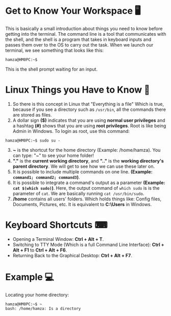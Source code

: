 # Get to Know Your Workspace 🖥️
This is basically a small introduction about things you need to know before getting into the terminal. The command line is a tool that communicates with the shell, and the shell is a program that takes in keyboard inputs and passes them over to the OS to carry out the task. When we launch our terminal, we see something that looks like this:
```
hamza@HM0PC:~$ 
```
This is the shell prompt waiting for an input.

# Linux Things you Have to Know 🐧️
1. So there is this concept in Linux that "Everything is a file" Which is true, because if you see a directory such as `/usr/bin`, all the commands there are stored as files.
2. A dollar sign **($)** indicates that you are using **normal user privileges** and a hashtag **(#)** shows that you are using **root privileges**. Root is like being Admin in Windows. To login as root, use this command:
```
hamza@HM0PC:~$ sudo su -
```
3. **~** is the shortcut for the home directory (Example: /home/hamza). You can type: "~" to see your home folder!
4. **"."** is the **current working directory**, and **".."** is the **working directory's parent directory**. We will get to see how we can use these later on.
5. It is possible to include multiple commands on one line. **(Example: `command1; command2; command3`)**.
6. It is possible to integrate a command's output as a parameter **(Example: `cat $(which sudo)`)**. Here, the output command of `which sudo` is is the parameter of `cat`. We are basically running `cat /usr/bin/sudo`.
7. **/home** contains all users' folders. Which holds things like: Config files, Documents, Pictures, etc. It is equivalent to **C:\Users** in Windows.

# Keyboard Shortcuts ⌨
- Opening a Terminal Window: **Ctrl + Alt + T**.
- Switching to TTY Mode (Which is a full Command Line Interface): **Ctrl + Alt + F1** to **Ctrl + Alt + F6**.
- Returning Back to the Graphical Desktop: **Ctrl + Alt + F7**.

# Example 💻️
Locating your home directory:
```
hamza@HM0PC:~$ ~
bash: /home/hamza: Is a directory
```
